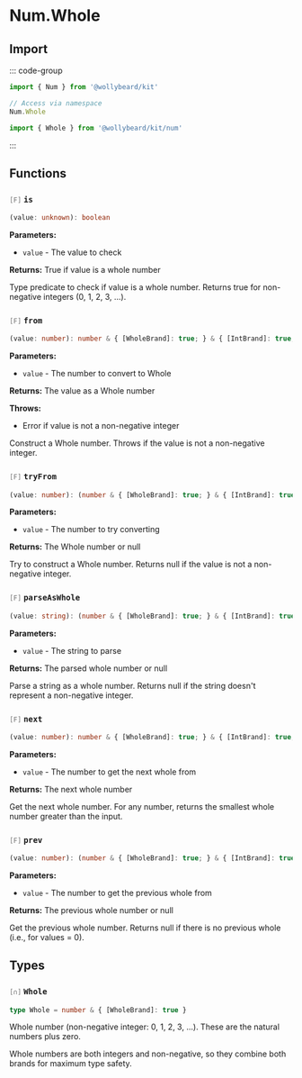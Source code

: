 # Num.Whole

## Import

::: code-group

```typescript [Namespace]
import { Num } from '@wollybeard/kit'

// Access via namespace
Num.Whole
```

```typescript [Barrel]
import { Whole } from '@wollybeard/kit/num'
```

:::

## Functions

### <span style="opacity: 0.6; font-weight: normal; font-size: 0.85em;">`[F]`</span> `is`

```typescript
(value: unknown): boolean
```

<SourceLink href="https://github.com/jasonkuhrt/kit/blob/main/./src/domains/num/whole/whole.ts#L46" />

**Parameters:**

- `value` - The value to check

**Returns:** True if value is a whole number

Type predicate to check if value is a whole number. Returns true for non-negative integers (0, 1, 2, 3, ...).

### <span style="opacity: 0.6; font-weight: normal; font-size: 0.85em;">`[F]`</span> `from`

```typescript
(value: number): number & { [WholeBrand]: true; } & { [IntBrand]: true; } & { [NonNegativeBrand]: true; }
```

<SourceLink href="https://github.com/jasonkuhrt/kit/blob/main/./src/domains/num/whole/whole.ts#L66" />

**Parameters:**

- `value` - The number to convert to Whole

**Returns:** The value as a Whole number

**Throws:**

- Error if value is not a non-negative integer

Construct a Whole number. Throws if the value is not a non-negative integer.

### <span style="opacity: 0.6; font-weight: normal; font-size: 0.85em;">`[F]`</span> `tryFrom`

```typescript
(value: number): (number & { [WholeBrand]: true; } & { [IntBrand]: true; } & { [NonNegativeBrand]: true; }) | null
```

<SourceLink href="https://github.com/jasonkuhrt/kit/blob/main/./src/domains/num/whole/whole.ts#L89" />

**Parameters:**

- `value` - The number to try converting

**Returns:** The Whole number or null

Try to construct a Whole number. Returns null if the value is not a non-negative integer.

### <span style="opacity: 0.6; font-weight: normal; font-size: 0.85em;">`[F]`</span> `parseAsWhole`

```typescript
(value: string): (number & { [WholeBrand]: true; } & { [IntBrand]: true; } & { [NonNegativeBrand]: true; }) | null
```

<SourceLink href="https://github.com/jasonkuhrt/kit/blob/main/./src/domains/num/whole/whole.ts#L107" />

**Parameters:**

- `value` - The string to parse

**Returns:** The parsed whole number or null

Parse a string as a whole number. Returns null if the string doesn't represent a non-negative integer.

### <span style="opacity: 0.6; font-weight: normal; font-size: 0.85em;">`[F]`</span> `next`

```typescript
(value: number): number & { [WholeBrand]: true; } & { [IntBrand]: true; } & { [NonNegativeBrand]: true; }
```

<SourceLink href="https://github.com/jasonkuhrt/kit/blob/main/./src/domains/num/whole/whole.ts#L127" />

**Parameters:**

- `value` - The number to get the next whole from

**Returns:** The next whole number

Get the next whole number. For any number, returns the smallest whole number greater than the input.

### <span style="opacity: 0.6; font-weight: normal; font-size: 0.85em;">`[F]`</span> `prev`

```typescript
(value: number): (number & { [WholeBrand]: true; } & { [IntBrand]: true; } & { [NonNegativeBrand]: true; }) | null
```

<SourceLink href="https://github.com/jasonkuhrt/kit/blob/main/./src/domains/num/whole/whole.ts#L146" />

**Parameters:**

- `value` - The number to get the previous whole from

**Returns:** The previous whole number or null

Get the previous whole number. Returns null if there is no previous whole (i.e., for values = 0).

## Types

### <span style="opacity: 0.6; font-weight: normal; font-size: 0.85em;">`[∩]`</span> `Whole`

```typescript
type Whole = number & { [WholeBrand]: true }
```

<SourceLink href="https://github.com/jasonkuhrt/kit/blob/main/./src/domains/num/whole/whole.ts#L30" />

Whole number (non-negative integer: 0, 1, 2, 3, ...). These are the natural numbers plus zero.

Whole numbers are both integers and non-negative, so they combine both brands for maximum type safety.
